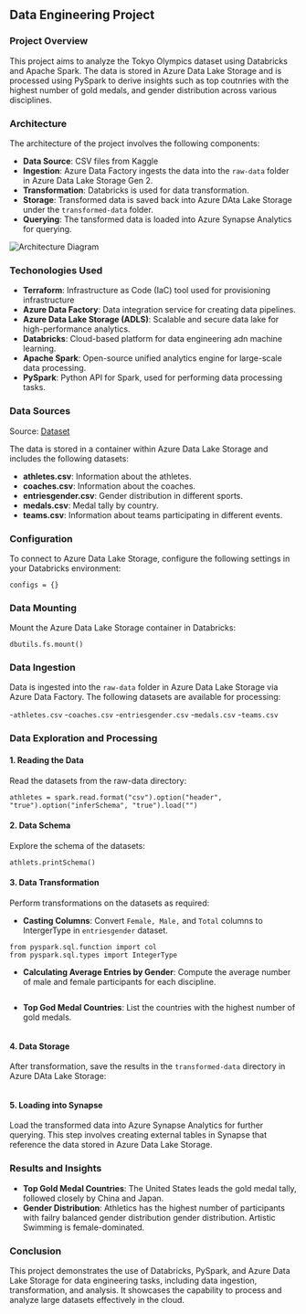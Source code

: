## Data Engineering Project

### Project Overview

This project aims to analyze the Tokyo Olympics dataset using Databricks and Apache Spark. The data is stored in Azure Data Lake Storage and is processed using PySpark to derive insights such as top coutnries with the highest number of gold medals, and gender distribution across various disciplines.

### Architecture

The architecture of the project involves the following components:

- **Data Source**: CSV files from Kaggle
- **Ingestion**: Azure Data Factory ingests the data into the `raw-data` folder in Azure Data Lake Storage Gen 2.
- **Transformation**: Databricks is used for data transformation.
- **Storage**: Transformed data is saved back into Azure DAta Lake Storage under the `transformed-data` folder.
- **Querying**: The tansformed data is loaded into Azure Synapse Analytics for querying.

![Architecture Diagram]()

### Techonologies Used

- **Terraform**: Infrastructure as Code (IaC) tool used for provisioning infrastructure
- **Azure Data Factory**: Data integration service for creating data pipelines.
- **Azure Data Lake Storage (ADLS)**: Scalable and secure data lake for high-performance analytics.
- **Databricks**: Cloud-based platform for data engineering adn machine learning.
- **Apache Spark**: Open-source unified analytics engine for large-scale data processing.
- **PySpark**: Python API for Spark, used for performing data processing tasks.

### Data Sources

Source: [Dataset]()

The data is stored in a container within Azure Data Lake Storage and includes the following datasets:

- **athletes.csv**: Information about the athletes.
- **coaches.csv**: Information about the coaches.
- **entriesgender.csv**: Gender distribution in different sports.
- **medals.csv**: Medal tally by country.
- **teams.csv**: Information about teams participating in different events.

### Configuration

To connect to Azure Data Lake Storage, configure the following settings in your Databricks environment:
```
configs = {}

```

### Data Mounting 

Mount the Azure Data Lake Storage container in Databricks:

```
dbutils.fs.mount()
```

### Data Ingestion

Data is ingested into the `raw-data` folder in Azure Data Lake Storage via Azure Data Factory. The following datasets are available for processing:

-`athletes.csv`
-`coaches.csv`
-`entriesgender.csv`
-`medals.csv`
-`teams.csv`

### Data Exploration and Processing

#### 1. Reading the Data
Read the datasets from the raw-data directory:

```
athletes = spark.read.format("csv").option("header", "true").option("inferSchema", "true").load("")
```

#### 2. Data Schema
Explore the schema of the datasets:

```
athlets.printSchema()
```

#### 3. Data Transformation
Perform transformations on the datasets as required:

 - **Casting Columns**: Convert `Female, Male,` and `Total` columns to IntergerType in `entriesgender` dataset.

 ```
from pyspark.sql.function import col
from pyspark.sql.types import IntegerType

```

- **Calculating Average Entries by Gender**: Compute the average number of male and female participants for each discipline.

```
```

- **Top God Medal Countries**: List the countries with the highest number of gold medals.

```
```


#### 4. Data Storage
After transformation, save the results in the `transformed-data` directory in Azure DAta Lake Storage:

```
```

#### 5. Loading into Synapse
 Load the transformed data into Azure Synapse Analytics for further querying. This step involves creating external tables in Synapse that reference the data stored in Azure Data Lake Storage.

### Results and Insights

 - **Top Gold Medal Countries**: The United States leads the gold medal tally, followed closely by China and Japan.
 - **Gender Distribution**: Athletics has the highest number of participants with failry balanced gender distribution gender distribution. Artistic Swimming is female-dominated.

### Conclusion

This project demonstrates the use of Databricks, PySpark, and Azure Data Lake Storage for data engineering tasks, including data ingestion, transformation, and analysis. It showcases the capability to process and analyze large datasets effectively in the cloud.




